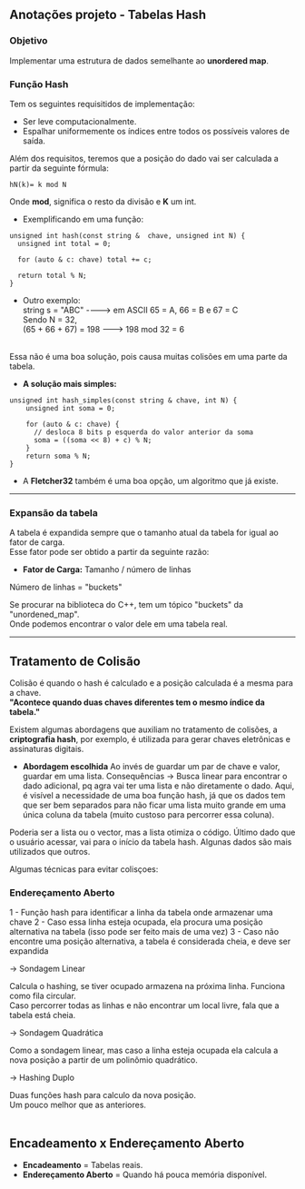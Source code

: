 ## Anotações projeto - Tabelas Hash

### Objetivo
Implementar uma estrutura de dados semelhante ao **unordered map**.

### Função Hash
Tem os seguintes requisitidos de implementação:
- Ser leve computacionalmente.
- Espalhar uniformemente os índices entre todos os possíveis valores de saída. 

Além dos requisitos, teremos que a posição do dado vai ser calculada a partir da seguinte fórmula:
```
hN(k)= k mod N
```
Onde **mod**, significa o resto da divisão e **K** um int.

- Exemplificando em uma função:
```
unsigned int hash(const string &  chave, unsigned int N) {
  unsigned int total = 0;

  for (auto & c: chave) total += c;

  return total % N;
}
```

- Outro exemplo: <br>
string s = "ABC" ----> em ASCII 65 = A, 66 = B e 67 = C <br>
Sendo N = 32, <br>
(65 + 66 + 67) = 198 ---> 198 mod 32 = 6 <br> <br>

Essa não é uma boa solução, pois causa muitas colisões em uma parte da tabela. <br>

- **A solução mais simples:**
```
unsigned int hash_simples(const string & chave, int N) {
    unsigned int soma = 0;

    for (auto & c: chave) {
      // desloca 8 bits p esquerda do valor anterior da soma
      soma = ((soma << 8) + c) % N; 
    }
    return soma % N;  
}
```
- A **Fletcher32** também é uma boa opção, um algoritmo que já existe.

---

### Expansão da tabela

A tabela é expandida sempre que o tamanho atual da tabela for igual ao fator de carga. <br>
Esse fator pode ser obtido a partir da seguinte razão: 

- **Fator de Carga:** Tamanho / número de linhas <br> 

Número de linhas = "buckets"

Se procurar na biblioteca do C++, tem um tópico "buckets" da "unordened_map". <br>
Onde podemos encontrar o valor dele em uma tabela real.

---

## Tratamento de Colisão
Colisão é quando o hash é calculado e a posição calculada é a mesma para a chave. <br>
__"Acontece quando duas chaves diferentes tem o mesmo índice da tabela."__ <br>

Existem algumas abordagens que auxiliam no tratamento de colisões, a **criptografia hash**, por exemplo, é utilizada para gerar chaves eletrônicas e assinaturas digitais.

- **Abordagem escolhida** Ao invés de guardar um par de chave e valor, guardar em uma lista.
Consequências -> Busca linear para encontrar o dado adicional, pq agra vai ter uma lista e não diretamente o dado. Aqui, é  visível a necessidade de uma boa função hash, já que os dados tem que ser bem separados para não ficar uma lista muito grande em uma única coluna da tabela (muito custoso para percorrer essa coluna).

Poderia ser a lista ou o vector, mas a lista otimiza o código. Último dado que o usuário acessar, vai para o início da tabela hash. Algunas dados são mais utilizados que outros.

Algumas técnicas para evitar colisçoes:

### Endereçamento Aberto
1 - Função hash para identificar a linha da tabela onde armazenar uma chave
2 - Caso essa linha esteja ocupada, ela procura uma posição alternativa na tabela (isso pode ser feito mais de uma vez)
3 - Caso não encontre uma posição alternativa, a tabela é considerada cheia, e deve ser expandida


-> Sondagem Linear

Calcula o hashing, se tiver ocupado armazena na próxima linha. Funciona como fila circular. <br>
Caso percorrer todas as linhas e não encontrar um local livre, fala que a tabela está cheia.


-> Sondagem Quadrática

Como a sondagem linear, mas caso a linha esteja ocupada ela calcula a nova posição a partir de um polinômio quadrático.


-> Hashing Duplo

Duas funções hash para calculo da nova posição. <br> Um pouco melhor que as anteriores. <br> <br> 


## Encadeamento x Endereçamento Aberto
- **Encadeamento** = Tabelas reais.
- **Endereçamento Aberto** = Quando há pouca memória disponível.


